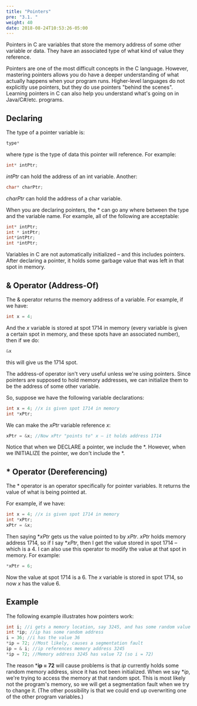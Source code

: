 ```yaml
---
title: "Pointers"
pre: "3.1. "
weight: 40
date: 2018-08-24T10:53:26-05:00
---
```


Pointers in C are variables that store the memory address of some other variable or data. They have an associated type of what kind of value they reference.

Pointers are one of the most difficult concepts in the C language. However, mastering pointers allows you do have a deeper understanding of what actually happens when your program runs. Higher-level languages do not explicitly use pointers, but they do use pointers "behind the scenes". Learning pointers in C can also help you understand what's going on in Java/C#/etc. programs.

## Declaring

The type of a pointer variable is:

```c
type*
```

where *type* is the type of data this pointer will reference. For example:

```c
int* intPtr;
```

*intPtr* can hold the address of an int variable. Another:

```c
char* charPtr;
```

*charPtr* can hold the address of a char variable.

When you are declaring pointers, the * can go any where between the type and the variable name. For example, all of the following are acceptable:

```c
int* intPtr;
int * intPtr;
int*intPtr;
int *intPtr;
```

Variables in C are not automatically initialized – and this includes pointers. After declaring a pointer, it holds some garbage value that was left in that spot in memory.

## & Operator (Address-Of)
The & operator returns the memory address of a variable. For example, if we have:

```c
int x = 4;
```

And the *x* variable is stored at spot 1714 in memory (every variable is given a certain spot in memory, and these spots have an associated number), then if we do:

```c
&x
```

this will give us the 1714 spot.

The address-of operator isn't very useful unless we're using pointers. Since pointers are supposed to hold memory addresses, we can initialize them to be the address of some other variable.

So, suppose we have the following variable declarations:

```c
int x = 4; //x is given spot 1714 in memory
int *xPtr;
```

We can make the *xPtr* variable reference *x*:

```c
xPtr = &x; //Now xPtr "points to" x – it holds address 1714
```

Notice that when we DECLARE a pointer, we include the *. However, when we INITIALIZE the pointer, we don't include the *.

## * Operator (Dereferencing)
The * operator is an operator specifically for pointer variables. It returns the value of what is being pointed at. 

For example, if we have:

```c
int x = 4; //x is given spot 1714 in memory
int *xPtr;
xPtr = &x;
```

Then saying **xPtr* gets us the value pointed to by *xPtr*. *xPtr* holds memory address 1714, so if I say **xPtr*, then I get the value stored in spot 1714 – which is a 4. I can also use this operator to modify the value at that spot in memory. For example:

```c
*xPtr = 6;
```

Now the value at spot 1714 is a 6. The *x* variable is stored in spot 1714, so now *x* has the value 6.

## Example
The following example illustrates how pointers work:

```c
int i; //i gets a memory location, say 3245, and has some random value
int *ip; //ip has some random address
i = 36; //i has the value 36
*ip = 72; //Most likely, causes a segmentation fault
ip = & i; //ip references memory address 3245
*ip = 72; //Memory address 3245 has value 72 (so i = 72)
```

The reason ***ip = 72** will cause problems is that *ip* currently holds some random memory address, since it has not been initialized. When we say **ip*, we're trying to access the memory at that random spot. This is most likely not the program's memory, so we will get a segmentation fault when we try to change it. (The other possibility is that we could end up overwriting one of the other program variables.)
